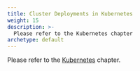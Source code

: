 ```yaml
---
title: Cluster Deployments in Kubernetes
weight: 15
description: >-
  Please refer to the Kubernetes chapter
archetype: default
---
```

Please refer to the [Kubernetes](../../kubernetes/_index.md) chapter.
